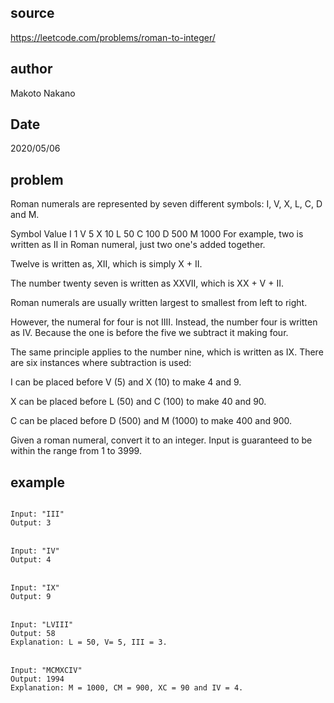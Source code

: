 ## source
https://leetcode.com/problems/roman-to-integer/

## author
Makoto Nakano

## Date
2020/05/06

## problem  
Roman numerals are represented by seven different symbols: I, V, X, L, C, D and M.

Symbol       Value
I             1
V             5
X             10
L             50
C             100
D             500
M             1000
For example, two is written as II in Roman numeral, just two one's added together. 

Twelve is written as, XII, which is simply X + II. 

The number twenty seven is written as XXVII, which is XX + V + II.

Roman numerals are usually written largest to smallest from left to right. 

However, the numeral for four is not IIII. Instead, the number four is written as IV. Because the one is before the five we subtract it making four. 

The same principle applies to the number nine, which is written as IX. There are six instances where subtraction is used:

I can be placed before V (5) and X (10) to make 4 and 9. 

X can be placed before L (50) and C (100) to make 40 and 90. 

C can be placed before D (500) and M (1000) to make 400 and 900.

Given a roman numeral, convert it to an integer. Input is guaranteed to be within the range from 1 to 3999.

## example
<code>
Input: "III"
Output: 3
</code>
<br />

<code>
Input: "IV"
Output: 4
</code>
<br />

<code>
Input: "IX"
Output: 9
</code>
<br />

<code>
Input: "LVIII"
Output: 58
Explanation: L = 50, V= 5, III = 3.
</code>
<br />

<code>
Input: "MCMXCIV"
Output: 1994
Explanation: M = 1000, CM = 900, XC = 90 and IV = 4.
</code>